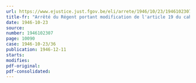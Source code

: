 ```yaml
---
url: https://www.ejustice.just.fgov.be/eli/arrete/1946/10/23/1946102307/justel
title-fr: "Arrêté du Régent portant modification de l'article 19 du cahier des charges-types établi par arrêté royal du 11 février 1927 (modifié par arrêté royal du 26 août 1938) concernant les compteurs de distribution d'énergie électrique"
date: 1946-10-23
source:
number: 1946102307
page: 10090
case: 1946-10-23/36
publication: 1946-12-11
starts:
modifies:
pdf-original:
pdf-consolidated:
---
```


